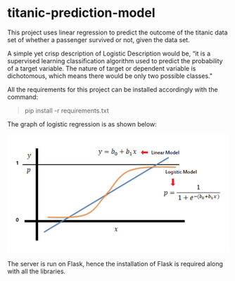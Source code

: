 # titanic-prediction-model
This project uses linear regression to predict the outcome of the titanic data set of whether a passenger survived or not, given the data set. 

A simple yet crisp description of Logistic Description would be, “it is a supervised learning classification algorithm used to predict the probability of a target variable. The nature of target or dependent variable is dichotomous, which means there would be only two possible classes."
 
All the requirements for this project can be installed accordingly with the command: 
> pip install -r requirements.txt 

The graph of logistic regression is as shown below:

[![](https://raw.githubusercontent.com/sohamds1/titanic-prediction-model/main/proj%20pics/1.png)](https://raw.githubusercontent.com/sohamds1/titanic-prediction-model/main/proj%20pics/1.png)

The server is run on Flask, hence the installation of Flask is required along with all the libraries.
